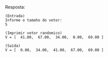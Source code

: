 Resposta:

    (Entrada)
    Informe o tamaho do vetor:
    5

    (Imprimir vetor randomico)
    V = [  41.00,  67.00,  34.00,  0.00,  69.00 ]

    (Saída)
    V = [  0.00,  34.00,  41.00,  67.00,  69.00 ]